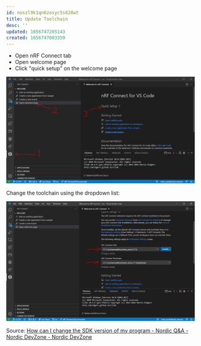 ```yaml
---
id: noszl9k1qn6zosyc5s828wt
title: Update Toolchain
desc: ''
updated: 1656747205143
created: 1656747083359
---
```


- Open nRF Connect tab
- Open welcome page
- Click "quick setup" on the welcome page

![](/assets/images/2022-07-02-17-31-29.png)

Change the toolchain using the dropdown list:

![](/assets/images/2022-07-02-17-32-40.png)


Source: [How can I change the SDK version of my program - Nordic Q&amp;A - Nordic DevZone - Nordic DevZone](https://devzone.nordicsemi.com/f/nordic-q-a/81245/how-can-i-change-the-sdk-version-of-my-program#:~:text=Visual%20Studio%20Code.-,You%20can%20do%20this%20manually%20from%20File%20%2D%3E%20Preferences%20%2D%3E,%2Dconnect%20%3E%20Toolchain%3A%20Path.)
